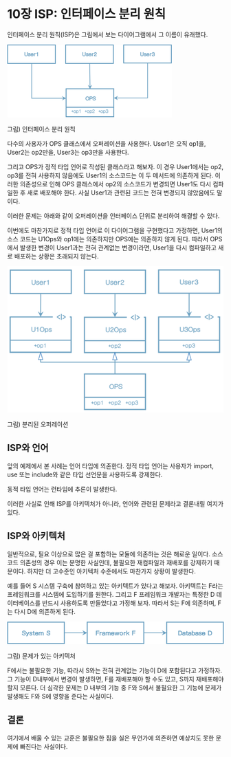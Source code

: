 # 10장 ISP: 인터페이스 분리 원칙

인터페이스 분리 원칙(ISP)은 그림에서 보는 다이어그램에서 그 이름이 유래했다.



<img src="chapter-10.assets/image-20201217181757996.png" alt="image-20201217181757996" style="zoom: 50%;" />

그림) 인터페이스 분리 원칙

다수의 사용자가 OPS 클래스에서 오퍼레이션을 사용한다. User1은 오직 op1을, User2는 op2만을, User3는 op3만을 사용한다.

그리고 OPS가 정적 타입 언어로 작성된 클래스라고 해보자. 이 경우 User1에서는 op2, op3를 전혀 사용하지 않음에도 User1의 소스코드는 이 두 메서드에 의존하게 된다. 이러한 의존성으로 인해 OPS 클래스에서 op2의 소스코드가 변경되면 User1도 다시 컴파일한 후 새로 배포해야 한다. 사실 User1과 관련된 코드는 전혀 변경되지 않았음에도 말이다.

이러한 문제는 아래와 같이 오퍼레이션을 인터페이스 단위로 분리하여 해결할 수 있다.

이번에도 마찬가지로 정적 타입 언어로 이 다이어그램을 구현했다고 가정하면, User1의 소스 코드는 U1Ops와 op1에는 의존하지만 OPS에는 의존하지 않게 된다. 따라서 OPS에서 발생한 변경이 User1과는 전혀 관계없는 변경이라면, User1을 다시 컴파일하고 새로 배포하는 상황은 초래되지 않는다.



<img src="images/image-20221012202222438.png" alt="image-20221012202222438" style="zoom:50%;" />

그림) 분리된 오퍼레이션



## ISP와 언어

앞의 예제에서 본 사례는 언어 타입에 의존한다. 정적 타입 언어는 사용자가 import, use 또는 include와 같은 타입 선언문을 사용하도록 강제한다.

동적 타입 언어는 런타임에 추론이 발생한다.

이러한 사실로 인해 ISP를 아키텍처가 아니라, 언어와 관련된 문제라고 결론내릴 여지가 있다.



## ISP와 아키텍처

일반적으로, 필요 이상으로 많은 걸 포함하는 모듈에 의존하는 것은 해로운 일이다. 소스 코드 의존성의 경우 이는 분명한 사실인데, 불필요한 재컴파일과 재배포를 강제하기 때문이다. 하지만 더 고수준인 아키텍처 수준에서도 마찬가지 상황이 발생한다.

예를 들어 S 시스템 구축에 참여하고 있는 아키텍트가 있다고 해보자. 아키텍트는 F라는 프레임워크를 시스템에 도입하기를 원한다. 그리고 F 프레임워크 개발자는 특정한 D 데이터베이스를 반드시 사용하도록 만들었다고 가정해 보자. 따라서 S는 F에 의존하며, F는 다시 D에 의존하게 된다.



<img src="chapter-10.assets/image-20201217183053098.png" alt="image-20201217183053098" style="zoom:67%;" />

그림) 문제가 있는 아키텍처

F에서는 불필요한 기능, 따라서 S와는 전혀 관계없는 기능이 D에 포함된다고 가정하자. 그 기능이 D내부에서 변경이 발생하면, F를 재배포해야 할 수도 있고, S까지 재배포해야 할지 모른다. 더 심각한 문제는 D 내부의 기능 중 F와 S에서 불필요한 그 기능에 문제가 발생해도 F와 S에 영향을 준다는 사실이다.



## 결론

여기에서 배울 수 있는 교훈은 불필요한 짐을 실은 무언가에 의존하면 예상치도 못한 문제에 빠진다는 사실이다.





